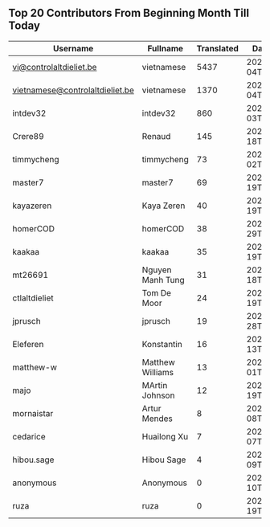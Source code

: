## Top 20 Contributors From Beginning Month Till Today ##
|Username|Fullname|Translated|DateJoined|Language|
|--------|--------|----------|----------|-------|
|vi@controlaltdieliet.be|vietnamese|5437|2023-09-04T13:53:13.||
|vietnamese@controlaltdieliet.be|vietnamese|1370|2023-09-04T13:42:46.||
|intdev32|intdev32|860|2023-09-03T03:58:30.|ko|
|Crere89|Renaud|145|2023-09-18T15:47:28.|fr|
|timmycheng|timmycheng|73|2023-06-02T06:14:18.|zh_Hans|
|master7|master7|69|2020-06-19T18:20:39.|pl|
|kayazeren|Kaya Zeren|40|2020-06-19T07:05:24Z|tr|
|homerCOD|homerCOD|38|2022-10-29T07:52:53.|sr|
|kaakaa|kaakaa|35|2020-06-19T18:20:26Z|ja|
|mt26691|Nguyen Manh Tung|31|2023-09-18T13:48:43.|vi|
|ctlaltdieliet|Tom De Moor|24|2020-06-19T16:30:47Z|nl|
|jprusch|jprusch|19|2021-06-28T12:00:18.|de|
|Eleferen|Konstantin|16|2022-10-13T14:04:24Z|ru|
|matthew-w|Matthew Williams|13|2021-03-01T11:40:28.|en_AU|
|majo|MArtin Johnson|12|2020-06-19T18:19:45Z|sv|
|mornaistar|Artur Mendes|8|2023-09-08T09:07:14.|pt|
|cedarice|Huailong Xu|7|2023-09-07T09:56:10.|zh_Hans|
|hibou.sage|Hibou Sage|4|2023-09-09T12:48:41.|fr|
|anonymous|Anonymous|0|2020-06-10T18:34:14.||
|ruza|ruza|0|2020-06-19T18:18:57.||
